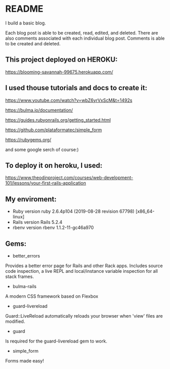 # README

I build a basic blog. 

Each blog post is able to be created, read, edited, and deleted. There are also comments associated with each individual blog post. Comments is able to be created and deleted.

 ## This project deployed on HEROKU:
https://blooming-savannah-99675.herokuapp.com/

 ## I used thouse tutorials and docs to create it:
https://www.youtube.com/watch?v=wbZ6yrVxScM&t=1492s

https://bulma.io/documentation/

https://guides.rubyonrails.org/getting_started.html

https://github.com/plataformatec/simple_form

https://rubygems.org/

and some google serch of course:)

 ## To deploy it on heroku, I used:
https://www.theodinproject.com/courses/web-development-101/lessons/your-first-rails-application

 ## My enviroment:
* Ruby version
ruby 2.6.4p104 (2019-08-28 revision 67798) [x86_64-linux]
* Rails version
Rails 5.2.4
* rbenv version
rbenv 1.1.2-11-gc46a970

 ## Gems:

* better_errors  

Provides a better error page for Rails and other Rack apps. Includes source code inspection, a live REPL and local/instance variable inspection for all stack frames.

* bulma-rails 

A modern CSS framework based on Flexbox

* guard-livereload

Guard::LiveReload automatically reloads your browser when 'view' files are modified.

* guard

Is required for the guard-livereload gem to work.

* simple_form

Forms made easy!







